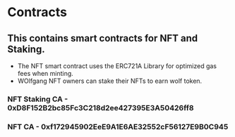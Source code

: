# Contracts

## This contains smart contracts for NFT and Staking.

* The NFT smart contract uses the ERC721A Library for optimized gas fees when minting.
* WOlfgang NFT owners can stake their NFTs to earn wolf token.

### NFT Staking CA - 0xD8F152B2bc85Fc3C218d2ee427395E3A50426ff8
### NFT CA - 0xf172945902EeE9A1E6AE32552cF56127E9B0C945
